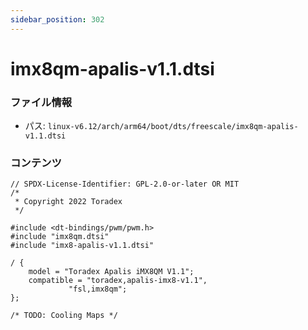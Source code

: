 ```yaml
---
sidebar_position: 302
---
```

# imx8qm-apalis-v1.1.dtsi

### ファイル情報

- パス: `linux-v6.12/arch/arm64/boot/dts/freescale/imx8qm-apalis-v1.1.dtsi`

### コンテンツ

```dtsi
// SPDX-License-Identifier: GPL-2.0-or-later OR MIT
/*
 * Copyright 2022 Toradex
 */

#include <dt-bindings/pwm/pwm.h>
#include "imx8qm.dtsi"
#include "imx8-apalis-v1.1.dtsi"

/ {
	model = "Toradex Apalis iMX8QM V1.1";
	compatible = "toradex,apalis-imx8-v1.1",
		     "fsl,imx8qm";
};

/* TODO: Cooling Maps */

```
